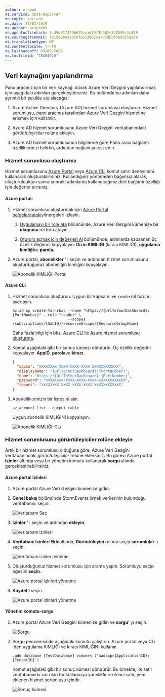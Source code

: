 ```yaml
---
author: orspod
ms.service: data-explorer
ms.topic: include
ms.date: 11/03/2019
ms.author: orspodek
ms.openlocfilehash: 3cd9d017429b629acad39f5b902e842886c3c818
ms.sourcegitcommit: f915d8b43a3cefe532062ca7d7dbbf569d2583d8
ms.translationtype: MT
ms.contentlocale: tr-TR
ms.lasthandoff: 03/05/2020
ms.locfileid: "78304920"
---
```

## <a name="configure-the-data-source"></a>Veri kaynağını yapılandırma

Pano aracınız için bir veri kaynağı olarak Azure Veri Gezgini yapılandırmak için aşağıdaki adımları gerçekleştirirsiniz. Bu bölümde bu adımları daha ayrıntılı bir şekilde ele alacağız:

1. Azure Active Directory (Azure AD) hizmet sorumlusu oluşturun. Hizmet sorumlusu, pano aracınız tarafından Azure Veri Gezgini hizmetine erişmek için kullanılır.

1. Azure AD hizmet sorumlusunu Azure Veri Gezgini veritabanındaki *görüntüleyiciler* rolüne ekleyin.

1. Azure AD hizmet sorumlusunun bilgilerine göre Pano aracı bağlantı özelliklerinizi belirtin, ardından bağlantıyı test edin.

### <a name="create-a-service-principal"></a>Hizmet sorumlusu oluşturma

Hizmet sorumlusunu [Azure Portal](#azure-portal) veya [Azure CLI](#azure-cli) komut satırı deneyimini kullanarak oluşturabilirsiniz. Kullandığınız yöntemden bağımsız olarak, oluşturulduktan sonra sonraki adımlarda kullanacağınız dört bağlantı özelliği için değerler alırsınız.

#### <a name="azure-portal"></a>Azure portalı

1. Hizmet sorumlusu oluşturmak için [Azure Portal belgelerindeki](/azure/active-directory/develop/howto-create-service-principal-portal)yönergeleri izleyin.

    1. [Uygulamayı bir role ata](/azure/active-directory/develop/howto-create-service-principal-portal#assign-a-role-to-the-application) bölümünde, Azure Veri Gezgini kümenize bir **okuyucu** rol türü atayın.

    1. [Oturum açmak için değerleri Al](/azure/active-directory/develop/howto-create-service-principal-portal#get-values-for-signing-in) bölümünde, adımlarda kapsanan üç özellik değerini kopyalayın: **Dizin KIMLIĞI** (kiracı KIMLIĞI), **uygulama kimliği**ve **parola**.

1. Azure portal, **abonelikler** ' i seçin ve ardından hizmet sorumlusunu oluşturduğunuz aboneliğin kimliğini kopyalayın.

    ![Abonelik KIMLIĞI-Portal](media/data-explorer-configure-data-source/subscription-id-portal.png)

#### <a name="azure-cli"></a>Azure CLI

1. Hizmet sorumlusu oluşturun. Uygun bir kapsamı ve `reader`rol türünü ayarlayın.

    ```azurecli
    az ad sp create-for-rbac --name "https://{UrlToYourDashboard}:{PortNumber}" --role "reader" \
                             --scopes /subscriptions/{SubID}/resourceGroups/{ResourceGroupName}
    ```

    Daha fazla bilgi için bkz. [Azure CLI Ile Azure hizmet sorumlusu oluşturma](/cli/azure/create-an-azure-service-principal-azure-cli).

1. Komut aşağıdaki gibi bir sonuç kümesi döndürür. Üç özellik değerini kopyalayın: **AppID**, **parola**ve **kiracı**.


    ```json
    {
      "appId": "XXXXXXXX-XXXX-XXXX-XXXX-XXXXXXXXXXXX",
      "displayName": "{UrlToYourDashboard}:{PortNumber}",
      "name": "https://{UrlToYourDashboard}:{PortNumber}",
      "password": "XXXXXXXX-XXXX-XXXX-XXXX-XXXXXXXXXXXX",
      "tenant": "XXXXXXXX-XXXX-XXXX-XXXX-XXXXXXXXXXXX"
    }
    ```

1. Aboneliklerinizin bir listesini alın.

    ```azurecli
    az account list --output table
    ```

    Uygun abonelik KIMLIĞINI kopyalayın.

    ![Abonelik KIMLIĞI-CLı](media/data-explorer-configure-data-source/subscription-id-cli.png)

### <a name="add-the-service-principal-to-the-viewers-role"></a>Hizmet sorumlusunu görüntüleyiciler rolüne ekleyin

Artık bir hizmet sorumlusu olduğuna göre, Azure Veri Gezgini veritabanındaki *görüntüleyiciler* rolüne eklersiniz. Bu görevi Azure portal **izinler** altında veya bir yönetim komutu kullanarak **sorgu** altında gerçekleştirebilirsiniz.

#### <a name="azure-portal---permissions"></a>Azure portal Izinleri

1. Azure portal Azure Veri Gezgini kümenize gidin.

1. **Genel bakış** bölümünde StormEvents örnek verilerinin bulunduğu veritabanını seçin.

    ![Veritabanı Seç](media/data-explorer-configure-data-source/select-database.png)

1. **İzinler** ' i seçin ve ardından **ekleyin**.

    ![Veritabanı izinleri](media/data-explorer-configure-data-source/database-permissions.png)

1. **Veritabanı Izinleri Ekle**altında, **Görüntüleyici** rolünü seçip **sorumlular**' ı seçin.

    ![Veritabanı izinleri ekleme](media/data-explorer-configure-data-source/add-permission.png)

1. Oluşturduğunuz hizmet sorumlusu için arama yapın. Sorumluyu seçip öğesini **seçin**.

    ![Azure portal izinleri yönetme](media/data-explorer-configure-data-source/new-principals.png)

1. **Kaydet**’i seçin.

    ![Azure portal izinleri yönetme](media/data-explorer-configure-data-source/save-permission.png)

#### <a name="management-command---query"></a>Yönetim komutu-sorgu

1. Azure portal Azure Veri Gezgini kümenize gidin ve **sorgu**' yı seçin.

    ![Sorgu](media/data-explorer-configure-data-source/query.png)

1. Sorgu penceresinde aşağıdaki komutu çalıştırın. Azure portal veya CLı 'den uygulama KIMLIĞI ve kiracı KIMLIĞINI kullanın.

    ```kusto
    .add database {TestDatabase} viewers ('aadapp={ApplicationID};{TenantID}')
    ```

    Komut aşağıdaki gibi bir sonuç kümesi döndürür. Bu örnekte, ilk satır veritabanında var olan bir kullanıcıya yöneliktir ve ikinci satır, yeni eklenen hizmet sorumlusu içindir.

    ![Sonuç kümesi](media/data-explorer-configure-data-source/result-set.png)
